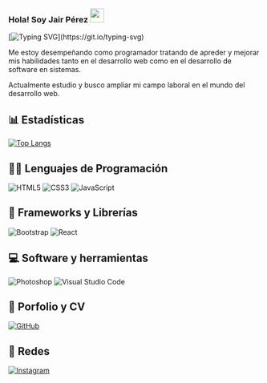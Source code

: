 ### Hola! Soy Jair Pérez <img src="https://media.giphy.com/media/hvRJCLFzcasrR4ia7z/giphy.gif" width="28">

[![Typing SVG](https://readme-typing-svg.demolab.com?font=Roboto+Mono&pause=1000&color=ff1717&center=verdadero&vCenter=verdadero&width=500&lines=En+la+ruta+de+ser+un+desarrollador+web.)](https://git.io/typing-svg)

Me estoy desempeñando como programador tratando de apreder y mejorar mis habilidades tanto en el desarrollo web como en el desarrollo de software en sistemas. 

Actualmente estudio y busco ampliar mi campo laboral en el mundo del desarrollo web.


## 📊 Estadísticas

<!-- https://github.com/anuraghazra/github-readme-stats -->

<!-- [![Anurag's GitHub stats](https://github-readme-stats.vercel.app/api?username=lloykaperez&theme=tokyonight)](https://github.com/anuraghazra/github-readme-stats) -->

[![Top Langs](https://github-readme-stats.vercel.app/api/top-langs/?username=j4ir192000&layout=compact&theme=tokyonight)](https://github.com/anuraghazra/github-readme-stats)


<!-- https://github.com/Ileriayo/markdown-badges -->

## 👩‍💻 Lenguajes de Programación

<p>
<img alt="HTML5" src="https://img.shields.io/badge/html5-%23E34F26.svg?style=for-the-badge&logo=html5&logoColor=white"></a>
<img alt="CSS3" src="https://img.shields.io/badge/css3-%231572B6.svg?style=for-the-badge&logo=css3&logoColor=white"></a>
<img alt="JavaScript" src="https://img.shields.io/badge/javascript-%23323330.svg?style=for-the-badge&logo=javascript&logoColor=%23F7DF1E"></a>
</p>

## 🧰 Frameworks y Librerías

<p>
<img alt="Bootstrap" src="https://img.shields.io/badge/bootstrap-%23563D7C.svg?style=for-the-badge&logo=bootstrap&logoColor=white"></a>
<img alt="React" src="https://img.shields.io/badge/react-%2320232a.svg?style=for-the-badge&logo=react&logoColor=%2361DAFB"></a> 
</p>

## 💻 Software y herramientas

<p>
<img alt="Photoshop" src="https://img.shields.io/badge/adobe%20photoshop-%2331A8FF.svg?style=for-the-badge&logo=adobe%20photoshop&logoColor=white"></a>
<img alt="Visual Studio Code" src="https://img.shields.io/badge/Visual%20Studio%20Code-0078d7.svg?style=for-the-badge&logo=visual-studio-code&logoColor=white"></a>   
</p>

## 💼 Porfolio y CV

<p>
<a href=""><img alt="GitHub" src="https://img.shields.io/badge/github-%23121011.svg?style=for-the-badge&logo=github&logoColor=white"></a></a>
</p>

## 💬 Redes

<p>
<a href="https://www.instagram.com/jair192000/"><img alt="Instagram" src="https://img.shields.io/badge/Instagram-%23E4405F.svg?style=for-the-badge&logo=Instagram&logoColor=white"></a>
</p>

<!--
**J4IR192000/J4IR192000** is a ✨ _special_ ✨ repository because its `README.md` (this file) appears on your GitHub profile.

Here are some ideas to get you started:

- 🔭 I’m currently working on ...
- 🌱 I’m currently learning ...
- 👯 I’m looking to collaborate on ...
- 🤔 I’m looking for help with ...
- 💬 Ask me about ...
- 📫 How to reach me: ...
- 😄 Pronouns: ...
- ⚡ Fun fact: ...
-->
